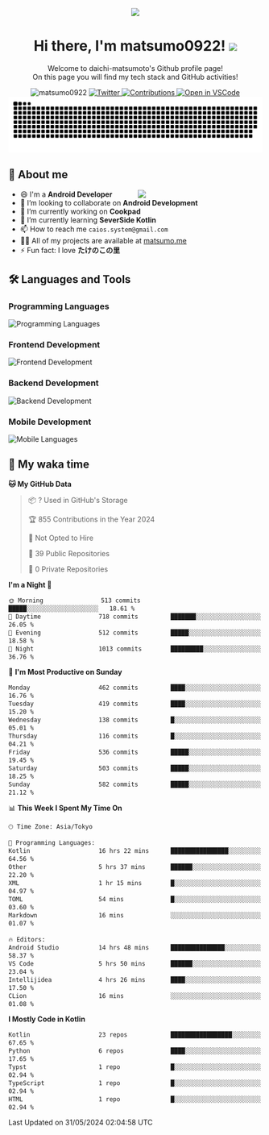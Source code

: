 <p align="center"><img src="https://capsule-render.vercel.app/api?type=waving&color=gradient&height=300&section=header&text=Hi%20I%27m%20matsumo&fontSize=90&animation=fadeIn&fontAlignY=38&desc=Welcome%20to%20daichi-matsumoto%27s%20GitHub%20profile%20&descAlignY=55&descAlign=62"></p>

<h1 align="center">Hi there, I'm matsumo0922! <img src="https://media.giphy.com/media/hvRJCLFzcasrR4ia7z/giphy.gif" width="32"></h1>

<p align="center">
Welcome to daichi-matsumoto's Github profile page!<br>
On this page you will find my tech stack and GitHub activities!
</p>

<div align="center">
  <img src="https://komarev.com/ghpvc/?username=matsumo0922&label=Profile%20views&color=ac3726&style=flat" alt="matsumo0922" />
  <a href="https://twitter.com/matsumo0922">
    <img src="https://badgen.net/badge/twitter/@matsumo0922?icon=twitter" alt="Twitter" />
  </a>
  <a href="https://qiita.com/matsumo0922">
    <img src="https://badgen.org/img/qiita/matsumo0922/contributions?style=flat" alt="Contributions" />
  </a>
  <a href="https://open.vscode.dev/matsumo0922/matsumo0922">
    <img alt="Open in VSCode" src="https://img.shields.io/static/v1?logo=visualstudiocode&label=&message=Open%20in%20Visual%20Studio%20Code&labelColor=2c2c32&color=007acc&logoColor=007acc" />
  </a>
</div>

<picture>
  <source media="(prefers-color-scheme: dark)" srcset="./resources/github-contribution-grid-snake-dark.svg" />
  <source media="(prefers-color-scheme: light)" srcset="./resources/github-contribution-grid-snake-light.svg" />
  <img alt="github-snake" src="./resources/github-contribution-grid-snake-light.svg" />
</picture>

## 📝 About me

<picture>
  <source media="(prefers-color-scheme: dark)" srcset="https://github-readme-stats.vercel.app/api?username=matsumo0922&show_icons=true&locale=en&theme=dark" />
  <source media="(prefers-color-scheme: light)" srcset="https://github-readme-stats.vercel.app/api?username=matsumo0922&show_icons=true&locale=en&theme=default" />
  <img align="right" width="49%" src="https://github-readme-stats.vercel.app/api?username=matsumo0922&show_icons=true&locale=en&theme=default" />
</picture>

- 😄 I'm a **Android Developer**
- 👯 I’m looking to collaborate on **Android Development**
- 🔭 I’m currently working on **Cookpad**
- 🌱 I’m currently learning **SeverSide Kotlin**
- 📫 How to reach me `caios.system@gmail.com`
- 👨‍💻 All of my projects are available at [matsumo.me](matsumo.me)
- ⚡ Fun fact: I love **たけのこの里**

## 🛠️ Languages and Tools

### Programming Languages
![Programming Languages](https://skillicons.dev/icons?i=kotlin,java,c,cpp,ruby,py,md)

### Frontend Development
![Frontend Development](https://skillicons.dev/icons?i=kotlin,next,react,html,css)

### Backend Development
![Backend Development](https://skillicons.dev/icons?i=kotlin,graphql,rails,redis,nodejs)

### Mobile Development
![Mobile Languages](https://skillicons.dev/icons?i=kotlin,ktor)

## 📌 My waka time
<!--START_SECTION:waka-->
**🐱 My GitHub Data** 

> 📦 ? Used in GitHub's Storage 
 > 
> 🏆 855 Contributions in the Year 2024
 > 
> 🚫 Not Opted to Hire
 > 
> 📜 39 Public Repositories 
 > 
> 🔑 0 Private Repositories 
 > 
**I'm a Night 🦉** 

```text
🌞 Morning                513 commits         █████░░░░░░░░░░░░░░░░░░░░   18.61 % 
🌆 Daytime                718 commits         ███████░░░░░░░░░░░░░░░░░░   26.05 % 
🌃 Evening                512 commits         █████░░░░░░░░░░░░░░░░░░░░   18.58 % 
🌙 Night                  1013 commits        █████████░░░░░░░░░░░░░░░░   36.76 % 
```
📅 **I'm Most Productive on Sunday** 

```text
Monday                   462 commits         ████░░░░░░░░░░░░░░░░░░░░░   16.76 % 
Tuesday                  419 commits         ████░░░░░░░░░░░░░░░░░░░░░   15.20 % 
Wednesday                138 commits         █░░░░░░░░░░░░░░░░░░░░░░░░   05.01 % 
Thursday                 116 commits         █░░░░░░░░░░░░░░░░░░░░░░░░   04.21 % 
Friday                   536 commits         █████░░░░░░░░░░░░░░░░░░░░   19.45 % 
Saturday                 503 commits         █████░░░░░░░░░░░░░░░░░░░░   18.25 % 
Sunday                   582 commits         █████░░░░░░░░░░░░░░░░░░░░   21.12 % 
```


📊 **This Week I Spent My Time On** 

```text
🕑︎ Time Zone: Asia/Tokyo

💬 Programming Languages: 
Kotlin                   16 hrs 22 mins      ████████████████░░░░░░░░░   64.56 % 
Other                    5 hrs 37 mins       ██████░░░░░░░░░░░░░░░░░░░   22.20 % 
XML                      1 hr 15 mins        █░░░░░░░░░░░░░░░░░░░░░░░░   04.97 % 
TOML                     54 mins             █░░░░░░░░░░░░░░░░░░░░░░░░   03.60 % 
Markdown                 16 mins             ░░░░░░░░░░░░░░░░░░░░░░░░░   01.07 % 

🔥 Editors: 
Android Studio           14 hrs 48 mins      ███████████████░░░░░░░░░░   58.37 % 
VS Code                  5 hrs 50 mins       ██████░░░░░░░░░░░░░░░░░░░   23.04 % 
Intellijidea             4 hrs 26 mins       ████░░░░░░░░░░░░░░░░░░░░░   17.50 % 
CLion                    16 mins             ░░░░░░░░░░░░░░░░░░░░░░░░░   01.08 % 
```

**I Mostly Code in Kotlin** 

```text
Kotlin                   23 repos            █████████████████░░░░░░░░   67.65 % 
Python                   6 repos             ████░░░░░░░░░░░░░░░░░░░░░   17.65 % 
Typst                    1 repo              █░░░░░░░░░░░░░░░░░░░░░░░░   02.94 % 
TypeScript               1 repo              █░░░░░░░░░░░░░░░░░░░░░░░░   02.94 % 
HTML                     1 repo              █░░░░░░░░░░░░░░░░░░░░░░░░   02.94 % 
```




 Last Updated on 31/05/2024 02:04:58 UTC
<!--END_SECTION:waka-->
